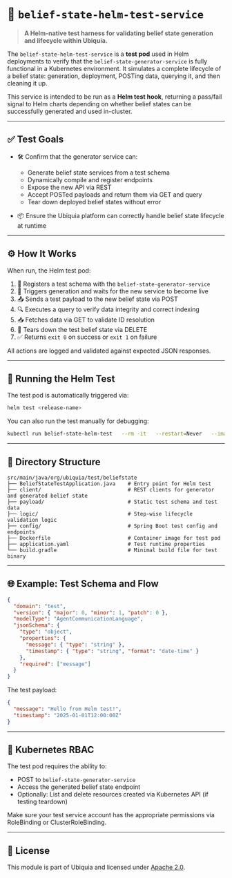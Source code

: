 # 🧪 `belief-state-helm-test-service`

> **A Helm-native test harness for validating belief state generation and lifecycle within Ubiquia.**

The `belief-state-helm-test-service` is a **test pod** used in Helm deployments to verify that the `belief-state-generator-service` is fully functional in a Kubernetes environment. It simulates a complete lifecycle of a belief state: generation, deployment, POSTing data, querying it, and then cleaning it up.

This service is intended to be run as a **Helm test hook**, returning a pass/fail signal to Helm charts depending on whether belief states can be successfully generated and used in-cluster.

---

## ✅ Test Goals

- 🛠️ Confirm that the generator service can:
  - Generate belief state services from a test schema
  - Dynamically compile and register endpoints
  - Expose the new API via REST
  - Accept POSTed payloads and return them via GET and query
  - Tear down deployed belief states without error

- 📦 Ensure the Ubiquia platform can correctly handle belief state lifecycle at runtime

---

## ⚙️ How It Works

When run, the Helm test pod:

1. 🧬 Registers a test schema with the `belief-state-generator-service`
2. 🚀 Triggers generation and waits for the new service to become live
3. 📤 Sends a test payload to the new belief state via POST
4. 🔍 Executes a query to verify data integrity and correct indexing
5. 📥 Fetches data via GET to validate ID resolution
6. 🧹 Tears down the test belief state via DELETE
7. ✅ Returns `exit 0` on success or `exit 1` on failure

All actions are logged and validated against expected JSON responses.

---

## 🧪 Running the Helm Test

The test pod is automatically triggered via:

```bash
helm test <release-name>
```

You can also run the test manually for debugging:

```bash
kubectl run belief-state-helm-test   --rm -it   --restart=Never   --image=<your-registry>/belief-state-helm-test:latest
```

---

## 📂 Directory Structure

```text
src/main/java/org/ubiquia/test/beliefstate
├── BeliefStateTestApplication.java    # Entry point for Helm test
├── client/                            # REST clients for generator and generated belief state
├── payload/                           # Static test schema and test data
├── logic/                             # Step-wise lifecycle validation logic
├── config/                            # Spring Boot test config and endpoints
├── Dockerfile                         # Container image for test pod
├── application.yaml                   # Test runtime properties
└── build.gradle                       # Minimal build file for test binary
```

---

## 🌐 Example: Test Schema and Flow

```json
{
  "domain": "test",
  "version": { "major": 0, "minor": 1, "patch": 0 },
  "modelType": "AgentCommunicationLanguage",
  "jsonSchema": {
    "type": "object",
    "properties": {
      "message": { "type": "string" },
      "timestamp": { "type": "string", "format": "date-time" }
    },
    "required": ["message"]
  }
}
```

The test payload:

```json
{
  "message": "Hello from Helm test!",
  "timestamp": "2025-01-01T12:00:00Z"
}
```

---

## 🔐 Kubernetes RBAC

The test pod requires the ability to:

- POST to `belief-state-generator-service`
- Access the generated belief state endpoint
- Optionally: List and delete resources created via Kubernetes API (if testing teardown)

Make sure your test service account has the appropriate permissions via RoleBinding or ClusterRoleBinding.

---

## 📜 License

This module is part of Ubiquia and licensed under [Apache 2.0](https://www.apache.org/licenses/LICENSE-2.0).